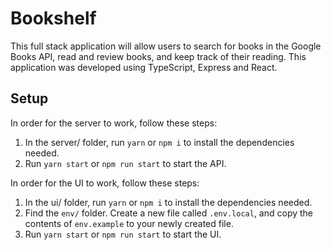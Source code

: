 # Bookshelf

This full stack application will allow users to search for books in the Google Books API, read and review books, and keep track of their reading. This application was developed using TypeScript, Express and React.

## Setup

In order for the server to work, follow these steps:

1. In the server/ folder, run `yarn` or `npm i` to install the dependencies needed.
2. Run `yarn start` or `npm run start` to start the API.


In order for the UI to work, follow these steps:

1. In the ui/ folder, run `yarn` or `npm i` to install the dependencies needed.
2. Find the `env/` folder. Create a new file called `.env.local`, and copy the contents of `env.example` to your newly created file.
3. Run `yarn start` or `npm run start` to start the UI.

